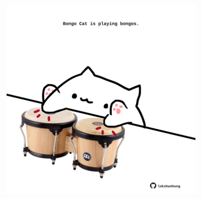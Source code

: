 <!-- built at 18/06/2024, 04:00:39 UTC -->
<p align="center">
  <img width="500" height="500" src="./ReadmeImage.svg">
</p>

